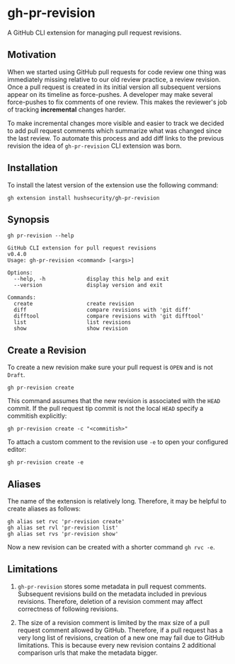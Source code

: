 # gh-pr-revision

A GitHub CLI extension for managing pull request revisions.

## Motivation

When we started using GitHub pull requests for code review one thing was immediately
missing relative to our old review practice, a review revision.
Once a pull request is created in its initial version all subsequent versions appear on
its timeline as force-pushes. A developer may make several force-pushes
to fix comments of one review. This makes the reviewer's job of tracking **incremental**
changes harder.

To make incremental changes more visible and easier to track we decided to add pull
request comments which summarize what was changed since the last review.
To automate this process and add diff links to the previous revision the
idea of `gh-pr-revision` CLI extension was born.

## Installation

To install the latest version of the extension use the following command:

```shell
gh extension install hushsecurity/gh-pr-revision
```

## Synopsis

```shell
gh pr-revision --help
```

```text
GitHub CLI extension for pull request revisions
v0.4.0
Usage: gh-pr-revision <command> [<args>]

Options:
  --help, -h             display this help and exit
  --version              display version and exit

Commands:
  create                 create revision
  diff                   compare revisions with 'git diff'
  difftool               compare revisions with 'git difftool'
  list                   list revisions
  show                   show revision
```

## Create a Revision

To create a new revision make sure your pull request is `OPEN` and is not `Draft`.

```shell
gh pr-revision create
```

This command assumes that the new revision is associated with the `HEAD` commit.
If the pull request tip commit is not the local `HEAD` specify a commitish
explicitly:

```shell
gh pr-revision create -c "<commitish>"
```

To attach a custom comment to the revision use `-e` to open your configured editor:

```shell
gh pr-revision create -e
```

## Aliases

The name of the extension is relatively long. Therefore, it may be helpful to create
aliases as follows:

```shell
gh alias set rvc 'pr-revision create'
gh alias set rvl 'pr-revision list'
gh alias set rvs 'pr-revision show'
```

Now a new revision can be created with a shorter command `gh rvc -e`.

## Limitations

1. `gh-pr-revision` stores some metadata in pull request comments. Subsequent revisions
   build on the metadata included in previous revisions. Therefore, deletion of a
   revision comment may affect correctness of following revisions.

1. The size of a revision comment is limited by the max size of a
   pull request comment allowed by GitHub. Therefore, if a pull request has a very
   long list of revisions, creation of a new one may fail due to GitHub limitations.
   This is because every new revision contains 2 additional comparison urls that make
   the metadata bigger.
